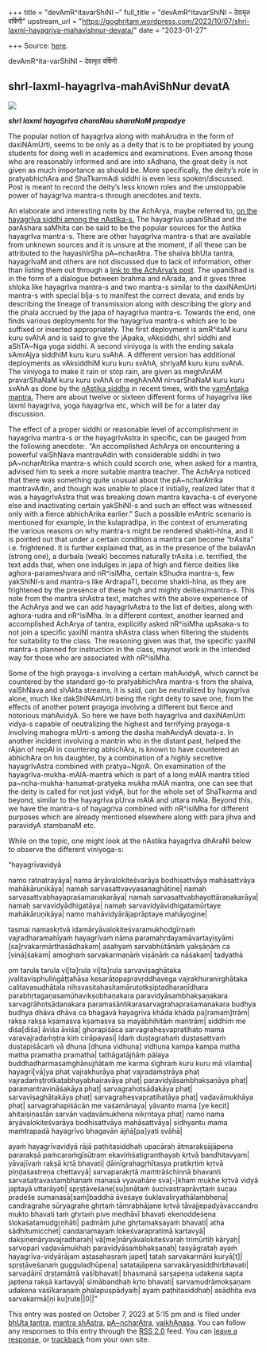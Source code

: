 +++
title = "devAmR^itavarShiNI –"
full_title = "devAmR^itavarShiNI – देवामृत वर्षिणी"
upstream_url = "https://goghritam.wordpress.com/2023/10/07/shri-laxmi-hayagriva-mahavishnur-devata/"
date = "2023-01-27"

+++
Source: [here](https://goghritam.wordpress.com/2023/10/07/shri-laxmi-hayagriva-mahavishnur-devata/).

devAmR^ita-varShiNI – देवामृत वर्षिणी

## shrI-laxmI-hayagrIva-mahAviShNur devatA

[![](https://goghritam.files.wordpress.com/2023/10/image-3.png?w=793)](https://goghritam.files.wordpress.com/2023/10/image-3.png)

***shrI laxmI hayagrIva charaNau sharaNaM prapadye***

The popular notion of hayagrIva along with mahArudra in the form of daxiNAmUrti, seems to be only as a deity that is to be propitiated by young students for doing well in academics and examinations. Even among those who are reasonably informed and are into sAdhana, the great deity is not given as much importance as should be. More specifically, the deity’s role in pratyabhichAra and ShaTkarmAdi siddhi is even less spoken/discussed. Post is meant to record the deity’s less known roles and the unstoppable power of hayagrIva mantra-s through anecdotes and texts.

An elaborate and interesting note by the AchArya, maybe referred to, [on the hayagrIva siddhi among the nAstIka-s.](https://manasataramgini.wordpress.com/2011/06/26/notes-on-hayagriva-siddhi-among-the-nastika-s/) The hayagrIva upaniShad and the parAshara saMhita can be said to be the popular sources for the Astika hayagrIva mantra-s. There are other hayagrIva mantra-s that are available from unknown sources and it is unsure at the moment, if all these can be attributed to the hayashIrSha pA~ncharAtra. The shaiva bhUta tantra, hayagrIvaM and others are not discussed due to lack of information, other than listing them out through a [link to the AchArya’s post](https://manasataramgini.wordpress.com/2005/03/26/the-primary-tantras-of-rudra/). The upaniShad is in the form of a dialogue between brahma and nArada, and it gives three shloka like hayagrIva mantra-s and two mantra-s similar to the daxiNAmUrti mantra-s with special bIja-s to manifest the correct devata, and ends by describing the lineage of transmission along with describing the glory and the phala accrued by the japa of hayagrIva mantra-s. Towards the end, one finds various deployments for the hayagrIva mantra-s which are to be suffixed or inserted appropriately. The first deployment is amR^itaM kuru kuru svAhA and is said to give the jApaka, vAksiddhi, shrI siddhi and aShTA~Nga yoga siddhi. A second viniyoga is with the ending sakala sAmrAjya siddhiM kuru kuru svAhA. A different version has additional deployments as vAksiddhiM kuru kuru svAhA, shriyaM kuru kuru svAhA. The viniyoga to make it rain or stop rain, are given as meghAnAM pravarShaNaM kuru kuru svAhA or meghAnAM nirvarShaNaM kuru kuru svAhA as done by the [nAstika siddha](https://youtu.be/dR8Ow-zhY5M?t=795) in recent times, with the [yamAntaka mantra.](https://manasataramgini.wordpress.com/2006/07/23/the-samkshipta-bhairava-mantra/) There are about twelve or sixteen different forms of hayagrIva like laxmI hayagrIva, yoga hayagrIva etc, which will be for a later day discussion.

The effect of a proper siddhi or reasonable level of accomplishment in hayagrIva mantra-s or the hayagrIvAstra in specific, can be gauged from the following anecdote:. “An accomplished AchArya on encountering a powerful vaiShNava mantravAdin with considerable siddhi in two pA~ncharAtrika mantra-s which could scorch one, when asked for a mantra, advised him to seek a more suitable mantra teacher. The AchArya noticed that there was something quite unusual about the pA~ncharAtrika mantravAdin, and though was unable to place it initially, realized later that it was a hayagrIvAstra that was breaking down mantra kavacha-s of everyone else and inactivating certain yakShiNI-s and such an effect was witnessed only with a fierce abhichArika earlier.” Such a possible mAntric scenario is mentioned for example, in the kulapradIpa, in the context of enumerating the various reasons on why mantra-s might be rendered shakti-hIna, and it is pointed out that under a certain condition a mantra can become “trAsita” i.e. frightened. It is further explained that, as in the presence of the balavAn (strong one), a durbala (weak) becomes naturally trAsita i.e. terrified, the text adds that, when one indulges in japa of high and fierce deities like aghora-parameshvara and nR^isiMha, certain kShudra mantra-s, few yakShiNI-s and mantra-s like ArdrapaTI, become shakti-hIna, as they are frightened by the presence of these high and mighty deities/mantra-s. This note from the mantra shAstra text, matches with the above experience of the AchArya and we can add hayagrIvAstra to the list of deities, along with aghora-rudra and nR^isiMha. In a different context, another learned and accomplished AchArya of tantra, explicitly asked nR^isiMha upAsaka-s to not join a specific yaxiNI mantra shAstra class when filtering the students for suitability to the class. The reasoning given was that, the specific yaxiNI mantra-s planned for instruction in the class, maynot work in the intended way for those who are associated with nR^isiMha.

Some of the high prayoga-s involving a certain mahAvidyA, which cannot be countered by the standard go-to pratyabhichAra mantra-s from the shaiva, vaiShNava and shAkta streams, it is said, can be neutralized by hayagrIva alone, much like dakShiNAmUrti being the right deity to save one, from the effects of another potent prayoga involving a different but fierce and notorious mahAvidyA. So here we have both hayagrIva and daxiNAmUrti vidya-s capable of neutralizing the highest and terrifying prayoga-s involving mahogra mUrti-s among the dasha mahAvidyA devata-s. In another incident involving a mantrin who in the distant past, helped the rAjan of nepAl in countering abhichAra, is known to have countered an abhichAra on his daughter, by a combination of a highly secretive hayagrIvAstra combined with pratya~NgirA. On examination of the hayagrIva-mukha-mAlA-mantra which is part of a long mAlA mantra titled pa~ncha-mukha-hanumat-pratyeka mukha mAlA mantra, one can see that the deity is called for not just vidyA, but for the whole set of ShaTkarma and beyond, similar to the hayagrIva pUrva mAlA and uttara mAla. Beyond this, we have the mantra-s of hayagrIva combined with nR^isiMha for different purposes which are already mentioned elsewhere along with para jihva and paravidyA stambanaM etc.

While on the topic, one might look at the nAstika hayagrIva dhAraNI below to observe the different viniyoga-s:

“hayagrīvavidyā

namo ratnatrayāya\| nama āryāvalokiteśvarāya bodhisattvāya mahāsattvāya mahākāruṇikāya\| namaḥ sarvasattvavyasanaghātine\| namaḥ sarvasattvabhayapraśamanakarāya\| namaḥ sarvasattvabhayottāraṇakarāya\| namaḥ sarvavidyādhigatāya\| namaḥ sarvavidyāvidhigatamūrtaye mahākāruṇikāya\| namo mahāvidyārājaprāptaye mahāyogine\|

tasmai namaskṛtvā idamāryāvalokiteśvaramukhodgīrṇaṁ vajradharamahīyaṁ hayagrīvaṁ nāma paramahṛdayamāvartayiṣyāmi \[sa\]rvakarmārthasādhakam\| asahyaṁ sarvabhūtānāṁ yakṣāṇāṁ ca \[vinā\]śakam\| amoghaṁ sarvakarmaṇāṁ viṣāṇāṁ ca nāśakam\| tadyathā

om tarula tarula vi\[ta\]rula vi\[ta\]rula sarvaviṣaghātaka jvalitavisphuliṅgāṭṭahāsa kesarāṭopapravṛddhavega vajrakhuranirghātaka calitavasudhātala niḥsvasitahasitamārutotkṣiptadharaṇīdhara parabhṛtagaṇasamūhavikṣobhaṇakara paravidyāsaṁbhakṣaṇakara sarvagrāhotsādanakara paramaśāntikarasarvagrahapraśamanakara budhya budhya dhāva dhāva ca bhagavā hayagrīva khāda khāda pa\[ramaṁ\]trām\| rakṣa rakṣa kṣamasva kṣamasva sa mayābhihitāṁ mantrām\| siddhiṁ me diśa\[diśa\] āviśa āviśa\| ghorapiśāca sarvagraheṣvapratihato mama varavajradaṁṣṭra kiṁ cirāpayasi\| idaṁ duṣṭagrahaṁ duṣṭasattvaṁ duṣṭapiśācaṁ vā dhuna \[dhuna vidhuna\] vidhuna kampa kampa matha matha pramatha pramatha\| tathāgatājñāṁ pālaya buddhadharmasaṁghānujñātaṁ me karma śīghraṁ kuru kuru mā vilamba\| hayagrī\[vā\]ya phaṭ vajrakhurāya phaṭ vajradaṁṣṭrāya phaṭ vajradaṁṣṭrotkaṭabhayabhairavāya phaṭ\| paravidyāsaṁbhakṣaṇāya phaṭ\| paramantravināśakāya phaṭ\| sarvagrahotsādakāya phaṭ\| sarvaviṣaghātakāya phaṭ\| sarvagraheṣvapratihatāya phaṭ\| vaḍavāmukhāya phaṭ\| sarvagrahapiśācān me vaśamānaya\| yāvanto mama \[ye kecit\] ahitaiṣiṇastān sarvān vaḍavāmukhena nikṛntaya phaṭ\| namo nama āryāvalokiteśvarāya bodhisattvāya mahāsattvāya\| sidhyantu mama maṁtrapadā hayagrīvo bhagavān ājñā\[pa\]yati svāhā\|

ayaṁ hayagrīvavidyā rājā paṭhitasiddhaḥ upacāraḥ ātmarakṣājāpena pararakṣā paṁcaraṁgīsūtram ekaviṁśatigranthayaḥ kṛtvā bandhitavyam\| yāvajīvaṁ rakṣā kṛtā bhavati\| ḍāinīgrahagṛhītasya pratikṛtiṁ kṛtvā piṇḍaśastreṇa chettavyā\| sarvaparakṛtā maṁtrāśchinnā bhavanti sarvaśatravastambhanaṁ manasā vyavahāre sva\[-\]kham mukhe kṛtvā vidyā japtayā uttarāyati\| spṛṣṭāveśane\[ṣu\]snātaṁ śucivastraprāvṛtaṁ śucau pradeśe sumanasā\[saṁ\]baddhā āveśaye śuklavaliryathālaṁbhena\| candragrahe sūryagrahe ghṛtaṁ tāmrabhājane kṛtvā tāvajjepadyāvaccandro mukto bhavati taṁ ghṛtaṁ pive medhāvī bhavati ekenoddeśena ślokaśatamudgṛṇhāti\| padmāṁ juhe ghṛtamakṣayaṁ bhavati\| atha sādhitumicchet\| candanamayaṁ lokeśvarapratimā kartavyā\| dakṣiṇenāryavajradharaḥ\| vā\[me\]nāryāvalokiteśvaraḥ trimūrtiḥ kāryaḥ\| sarvopari vaḍavāmukhaḥ paravidyāsaṁbhakṣaṇaḥ\| tasyāgrataḥ ayaṁ hayagrīva-vidyārājam aṣṭasahasraṁ japet\| tataḥ sarvakarmāṇi kuryā\[t\]\| spṛṣṭāveśanaṁ gugguladhūpena\| satatajāpena sarvakāryasiddhirbhavati\| sarvaḍāinī dṛṣṭamātrā vaśībhavati\| bhasmanā sarṣapeṇa udakena sapta japtena rakṣā kartavyā\| sīmābandhaḥ kṛto bhavati\| sarvamudrāmokṣaṇam udakena vaśīkaraṇaṁ phalapuṣpādyaiḥ\| ayaṁ paṭhitasiddhaḥ\| asādhita eva sarvakarmā\[ṇi ku\]rute\|\|0\|\|”

This entry was posted on October 7, 2023 at 5:15 pm and is filed under [bhUta tantra](https://goghritam.wordpress.com/category/shaiva/bhuta-tantra/), [mantra shAstra](https://goghritam.wordpress.com/category/mantra-shastra/), [pA~ncharAtra](https://goghritam.wordpress.com/category/vaishnava/pancharatra/), [vaikhAnasa](https://goghritam.wordpress.com/category/vaishnava/vaikhanasa/). You can follow any responses to this entry through the [RSS 2.0](https://goghritam.wordpress.com/2023/10/07/shri-laxmi-hayagriva-mahavishnur-devata/feed/) feed. You can [leave a response](#respond), or [trackback](https://goghritam.wordpress.com/2023/10/07/shri-laxmi-hayagriva-mahavishnur-devata/trackback/) from your own site.
